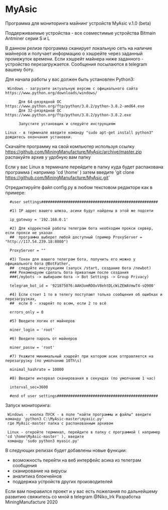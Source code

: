 # MyAsic
Программа для мониторинга майнинг устройств MyAsic v.1.0 (beta)

Поддерживаемые устройства - все совместимые устройства Bitmain Antminer серии S и L

В данном релизе программа сканирует локальную сеть на наличие майнеров и получает информацию о хэшрейте через заданный
промежуток времени. Если хэшрейт майнера ниже заданного - устройство перезагружается. Сообщения посылаются в telegram
вашему боту.

Для начала работы у вас должен быть установлен Python3:

     Windows - загрузите актуальную версию с официального сайта https://www.python.org/downloads/windows/
 
          Для 64-рязрядной ОС https://www.python.org/ftp/python/3.8.2/python-3.8.2-amd64.exe
          Для 32-рязрядной ОС https://www.python.org/ftp/python/3.8.2/python-3.8.2.exe
 
          Запустите установщик и следуйте инструкциям

    Linux - в терминале введите команду "sudo apt-get install python3" дождитесь окончания установки.

Скачайте программу на свой компьютер используя ссылку https://github.com/MiningManufacture/MyAsic/archive/master.zip
распакуйте архив у удобную вам папку

Если у вас Linux в терминале перейдите в папку куда будет распакована программа ( например  'cd \home\' ) затем 
введите 'git clone https://github.com/MiningManufacture/MyAsic.git'

Отредактируйте файл config.py в любом текстовом редакторе как в примере:

      #user settings####################################################

      #1) IP адрес вашего шлюза, асики будут найдены в этой же подсети

      ip_gateway = '192.168.0.1'

      #2) Для корректной работы телеграм бота необходим прокси сервер, если прокси не указан 
      ##  программа выберет любой доступный (пример ProxyServer = "http://117.54.239.18:8080")

      ProxyServer = ""

      #3) Токен для вашего телеграм бота, получить его можно у официального бота @BotFather, 
      ##  следуйте инструкциям (запуск /start, создание бота /newbot)
      ### Рекомендуем сделать бота приватным после создания 
      ###(/mybots -> выбираем бота -> Bot Settings -> Group Privacy)

      telegram_bot_id = '921875076:AAH3omROOvV8ehtDLcWiZEWAVmwT4-sQ900'

      #4) Если стоит 1 то в телегу поступают только сообщения об ошибках и перезагрузках, 
      ##  если 0 - хэшрейт по всем, если 2 то всё

      errors_only = 0

      #5) Введите логин от майнеров

      miner_login = 'root'

      #6) Введите пароль от майнеров

      miner_passw = 'root'

      #7) Укажите минимальный хэшрейт при котором асик отправляется на перезагрузку (по умолчанию 10Th\s)

      minimal_hashrate = 10000

      #8) Введите интервал сканирования в секундах (по умолчанию 1 час)

      interval_sec=3600

      #end of user settings#############################################

Запуск мониторинга:

     Windows - кнопка ПУСК - в поле "найти программы и файлы" введите команду 'python3 C:\MyAsic-master\myasic.py' 
     где MyAsic-master папка с распакованным архивом
     
     Linux - откройте терминал, перейдите в папку с программой ( например 'cd \home\MyAsic-master' ), введите 
     команду 'sudo python3 myasic.py' 

В следующих релизах будет добавлены новые функции:
- возможность перейти на веб интерфейс асика из телеграм сообщения
- сканирование на вирусы
- аналитика блокчейнов
- поддержка устройств других производителей

Если вам понравился проект и у вас есть пожелания по дальнейшему развитию свяжитесь со мной в telegram @Niko_Irk
Разработка MiningManufacture 2020
